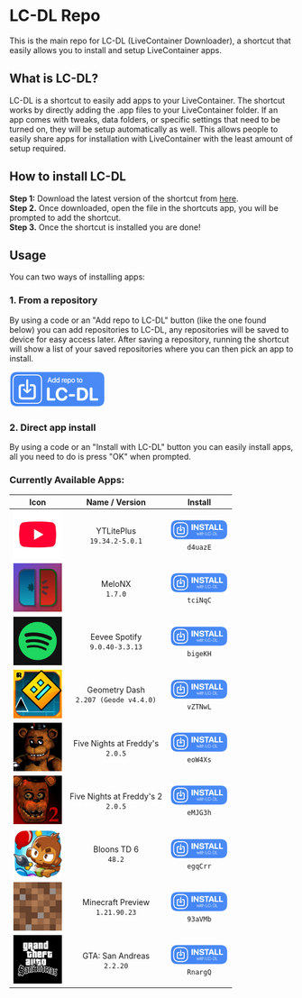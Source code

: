 # LC-DL Repo
This is the main repo for LC-DL (LiveContainer Downloader), a shortcut that easily allows you to install and setup LiveContainer apps.

## What is LC-DL?
LC-DL is a shortcut to easily add apps to your LiveContainer. The shortcut works by directly adding the .app files to your LiveContainer folder. If an app comes with tweaks, data folders, or specific settings that need to be turned on, they will be setup automatically as well. This allows people to easily share apps for installation with LiveContainer with the least amount of setup required.

## How to install LC-DL
**Step 1:** Download the latest version of the shortcut from [here](https://github.com/sinceohsix/lcdl-repo/releases/tag/Shortcut).  
**Step 2.** Once downloaded, open the file in the shortcuts app, you will be prompted to add the shortcut.  
**Step 3.** Once the shortcut is installed you are done!

## Usage
You can two ways of installing apps:  
### 1. From a repository
By using a code or an "Add repo to LC-DL" button (like the one found below) you can add repositories to LC-DL, any repositories will be saved to device for easy access later. After saving a repository, running the shortcut will show a list of your saved repositories where you can then pick an app to install.  

[<img src="assets/repo.png" width="170" height="64">](https://www.google.com)

### 2. Direct app install
By using a code or an "Install with LC-DL" button you can easily install apps, all you need to do is press "OK" when prompted.


### Currently Available Apps:
|                           **Icon**                           |            **Name / Version**           |                                     **Install**                                    |
|:------------------------------------------------------------:|:---------------------------------------:|:----------------------------------------------------------------------------------:|
|    <img src="icons/com.google.ios.youtube.png" width="86">   |      YTLitePlus<br>`19.34.2-5.0.1`      | [<img src="assets/app.png" width="103">](https://tinyurl.com/mv7s8u8p)<br>`d4uazE` |
|     <img src="icons/com.stossy11.MeloNX.png" width="86">     |            MeloNX<br>`1.7.0`            | [<img src="assets/app.png" width="103">](https://tinyurl.com/ytcp2bax)<br>`tciNqC` |
|      <img src="icons/com.spotify.client.png" width="86">     |     Eevee Spotify<br>`9.0.40-3.3.13`    | [<img src="assets/app.png" width="103">](https://tinyurl.com/3ta2hbp3)<br>`bigeKH` |
|   <img src="icons/com.robtop.geometryjump.png" width="86">   | Geometry Dash<br>`2.207 (Geode v4.4.0)` | [<img src="assets/app.png" width="103">](https://tinyurl.com/yevjjr3j)<br>`vZTNwL` |
|  <img src="icons/com.scottgames.fivenights.png" width="86">  |    Five Nights at Freddy's<br>`2.0.5`   | [<img src="assets/app.png" width="103">](https://tinyurl.com/3dzfmmef)<br>`eoW4Xs` |
|     <img src="icons/com.scottgames.fnaf2.png" width="86">    |   Five Nights at Freddy's 2<br>`2.0.5`  | [<img src="assets/app.png" width="103">](https://tinyurl.com/5nhhuwhf)<br>`eMJG3h` |
|   <img src="icons/com.ninjakiwi.bloonstd6.png" width="86">   |          Bloons TD 6<br>`48.2`          | [<img src="assets/app.png" width="103">](https://tinyurl.com/4s97amuy)<br>`egqCrr` |
| <img src="icons/com.mojang.minecraftpreview.png" width="86"> |    Minecraft Preview<br>`1.21.90.23`    | [<img src="assets/app.png" width="103">](https://tinyurl.com/y844ue6e)<br>`93aVMb` |
|   <img src="icons/com.rockstargames.gta3sa.png" width="86">  |       GTA: San Andreas<br>`2.2.20`      | [<img src="assets/app.png" width="103">](https://tinyurl.com/3ysjevf5)<br>`RnargQ` |
